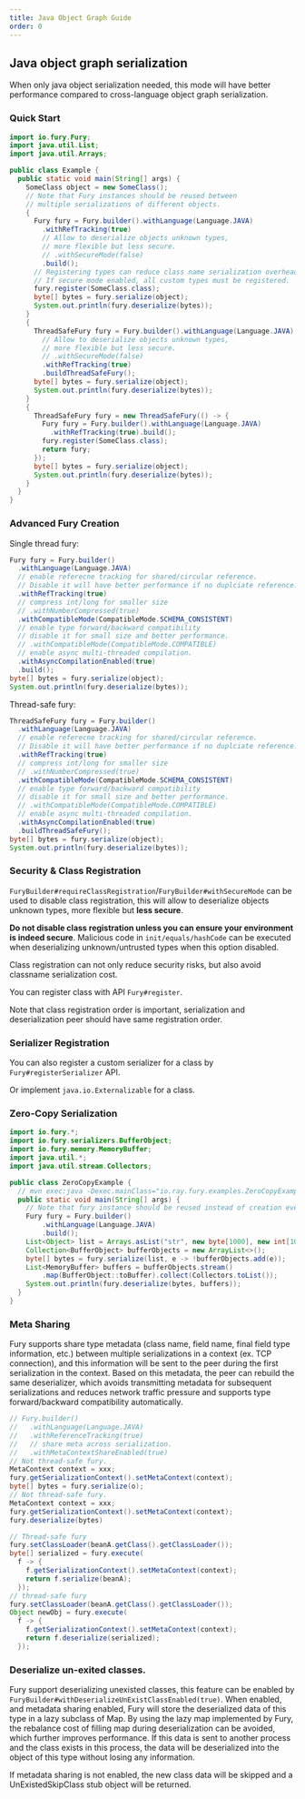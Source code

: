 ```yaml
---
title: Java Object Graph Guide
order: 0
---
```


## Java object graph serialization
When only java object serialization needed, this mode will have better performance compared to cross-language object graph serialization.

### Quick Start
```java
import io.fury.Fury;
import java.util.List;
import java.util.Arrays;

public class Example {
  public static void main(String[] args) {
    SomeClass object = new SomeClass();
    // Note that Fury instances should be reused between 
    // multiple serializations of different objects.
    {
      Fury fury = Fury.builder().withLanguage(Language.JAVA)
        .withRefTracking(true)
        // Allow to deserialize objects unknown types,
        // more flexible but less secure.
        // .withSecureMode(false)
        .build();
      // Registering types can reduce class name serialization overhead, but not mandatory.
      // If secure mode enabled, all custom types must be registered.
      fury.register(SomeClass.class);
      byte[] bytes = fury.serialize(object);
      System.out.println(fury.deserialize(bytes));
    }
    {
      ThreadSafeFury fury = Fury.builder().withLanguage(Language.JAVA)
        // Allow to deserialize objects unknown types,
        // more flexible but less secure.
        // .withSecureMode(false)
        .withRefTracking(true)
        .buildThreadSafeFury();
      byte[] bytes = fury.serialize(object);
      System.out.println(fury.deserialize(bytes));
    }
    {
      ThreadSafeFury fury = new ThreadSafeFury(() -> {
        Fury fury = Fury.builder().withLanguage(Language.JAVA)
          .withRefTracking(true).build();
        fury.register(SomeClass.class);
        return fury;
      });
      byte[] bytes = fury.serialize(object);
      System.out.println(fury.deserialize(bytes));
    }
  }
}
```

### Advanced Fury Creation
Single thread fury:
```java
Fury fury = Fury.builder()
  .withLanguage(Language.JAVA)
  // enable referecne tracking for shared/circular reference.
  // Disable it will have better performance if no duplciate reference.
  .withRefTracking(true)
  // compress int/long for smaller size
  // .withNumberCompressed(true)
  .withCompatibleMode(CompatibleMode.SCHEMA_CONSISTENT)
  // enable type forward/backward compatibility
  // disable it for small size and better performance.
  // .withCompatibleMode(CompatibleMode.COMPATIBLE)
  // enable async multi-threaded compilation.
  .withAsyncCompilationEnabled(true)
  .build();
byte[] bytes = fury.serialize(object);
System.out.println(fury.deserialize(bytes));
```
Thread-safe fury:
```java
ThreadSafeFury fury = Fury.builder()
  .withLanguage(Language.JAVA)
  // enable referecne tracking for shared/circular reference.
  // Disable it will have better performance if no duplciate reference.
  .withRefTracking(true)
  // compress int/long for smaller size
  // .withNumberCompressed(true)
  .withCompatibleMode(CompatibleMode.SCHEMA_CONSISTENT)
  // enable type forward/backward compatibility
  // disable it for small size and better performance.
  // .withCompatibleMode(CompatibleMode.COMPATIBLE)
  // enable async multi-threaded compilation.
  .withAsyncCompilationEnabled(true)
  .buildThreadSafeFury();
byte[] bytes = fury.serialize(object);
System.out.println(fury.deserialize(bytes));
```

### Security & Class Registration
`FuryBuilder#requireClassRegistration`/`FuryBuilder#withSecureMode` can be used to disable class registration, this will allow to deserialize objects unknown types, more flexible but **less secure**.

**Do not disable class registration unless you can ensure your environment is indeed secure**. Malicious code in `init/equals/hashCode` can be executed when deserializing unknown/untrusted types when this option disabled.

Class registration can not only reduce security risks, but also avoid classname serialization cost.

You can register class with API `Fury#register`.

Note that class registration order is important, serialization and deserialization peer should have same registration order.

### Serializer Registration
You can also register a custom serializer for a class by `Fury#registerSerializer` API.

Or implement `java.io.Externalizable` for a class.

### Zero-Copy Serialization
```java
import io.fury.*;
import io.fury.serializers.BufferObject;
import io.fury.memory.MemoryBuffer;
import java.util.*;
import java.util.stream.Collectors;

public class ZeroCopyExample {
  // mvn exec:java -Dexec.mainClass="io.ray.fury.examples.ZeroCopyExample"
  public static void main(String[] args) {
    // Note that fury instance should be reused instead of creation every time.
    Fury fury = Fury.builder()
        .withLanguage(Language.JAVA)
        .build();
    List<Object> list = Arrays.asList("str", new byte[1000], new int[100], new double[100]);
    Collection<BufferObject> bufferObjects = new ArrayList<>();
    byte[] bytes = fury.serialize(list, e -> !bufferObjects.add(e));
    List<MemoryBuffer> buffers = bufferObjects.stream()
        .map(BufferObject::toBuffer).collect(Collectors.toList());
    System.out.println(fury.deserialize(bytes, buffers));
  }
}
```

### Meta Sharing
Fury supports share type metadata (class name, field name, final field type information, etc.) between multiple serializations in a context (ex. TCP connection), and this information will be sent to the peer during the first serialization in the context. Based on this metadata, the peer can rebuild the same deserializer, which avoids transmitting metadata for subsequent serializations and reduces network traffic pressure and supports type forward/backward compatibility automatically.

```java
// Fury.builder()
//   .withLanguage(Language.JAVA)
//   .withReferenceTracking(true)
//   // share meta across serialization.
//   .withMetaContextShareEnabled(true)
// Not thread-safe fury.
MetaContext context = xxx;
fury.getSerializationContext().setMetaContext(context);
byte[] bytes = fury.serialize(o);
// Not thread-safe fury.
MetaContext context = xxx;
fury.getSerializationContext().setMetaContext(context);
fury.deserialize(bytes)

// Thread-safe fury
fury.setClassLoader(beanA.getClass().getClassLoader());
byte[] serialized = fury.execute(
  f -> {
    f.getSerializationContext().setMetaContext(context);
    return f.serialize(beanA);
  });
// thread-safe fury
fury.setClassLoader(beanA.getClass().getClassLoader());
Object newObj = fury.execute(
  f -> {
    f.getSerializationContext().setMetaContext(context);
    return f.deserialize(serialized);
  });
```

### Deserialize un-exited classes.
Fury support deserializing unexisted classes, this feature can be enabled by `FuryBuilder#withDeserializeUnExistClassEnabled(true)`. When enabled, and metadata sharing enabled, Fury will store the deserialized data of this type in a lazy subclass of Map. By using the lazy map implemented by Fury, the rebalance cost of filling map during deserialization can be avoided, which further improves performance. If this data is sent to another process and the class exists in this process, the data will be deserialized into the object of this type without losing any information.

If metadata sharing is not enabled, the new class data will be skipped and a UnExistedSkipClass stub object will be returned.
